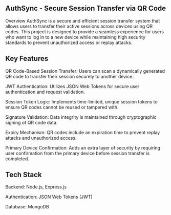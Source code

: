 ## AuthSync - Secure Session Transfer via QR Code
Overview
AuthSync is a secure and efficient session transfer system that allows users to transfer their active sessions across devices using QR codes. This project is designed to provide a seamless experience for users who want to log in to a new device while maintaining high security standards to prevent unauthorized access or replay attacks.

## Key Features

QR Code-Based Session Transfer: Users can scan a dynamically generated QR code to transfer their session securely to another device.

JWT Authentication: Utilizes JSON Web Tokens for secure user authentication and request validation.

Session Token Logic: Implements time-limited, unique session tokens to ensure QR codes cannot be reused or tampered with.

Signature Validation: Data integrity is maintained through cryptographic signing of QR code data.

Expiry Mechanism: QR codes include an expiration time to prevent replay attacks and unauthorized access.

Primary Device Confirmation: Adds an extra layer of security by requiring user confirmation from the primary device before session transfer is completed.


## Tech Stack

Backend: Node.js, Express.js

Authentication: JSON Web Tokens (JWT)

Database: MongoDB
